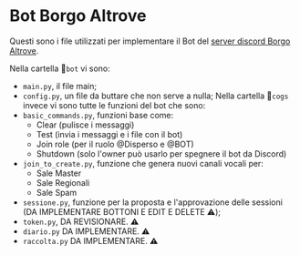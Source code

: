 # Bot Borgo Altrove
Questi sono i file utilizzati per implementare il Bot del [server discord Borgo Altrove](<https://discord.gg/borgo-altrove-8090556690753126>).

Nella cartella 📁`bot` vi sono:
* `main.py`, il file main;
* `config.py`, un file da buttare che non serve a nulla;
Nella cartella 📁`cogs` invece vi sono tutte le funzioni del bot che sono:
* `basic_commands.py`, funzioni base come:
  * Clear (pulisce i messaggi)
  * Test (invia i messaggi e i file con il bot)
  * Join role (per il ruolo @Disperso e @BOT)
  * Shutdown (solo l'owner può usarlo per spegnere il bot da Discord)
* `join_to_create.py`, funzione che genera nuovi canali vocali per:
  * Sale Master
  * Sale Regionali
  * Sale Spam
* `sessione.py`, funzione per la proposta e l'approvazione delle sessioni (DA IMPLEMENTARE BOTTONI E EDIT E DELETE ⚠️);
* `token.py`, DA REVISIONARE. ⚠️
* `diario.py` DA IMPLEMENTARE. ⚠️
* `raccolta.py` DA IMPLEMENTARE. ⚠️
